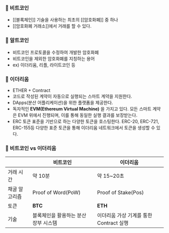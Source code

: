 ### 📌 비트코인
+ [[블록체인]] 기술을 사용하는 최초의 [[암호화폐]] 중 하나
+ [[암호화폐 거래소]]에서 거래를 할 수 있다.

### 📌 알트코인
+ 비트코인 프로토콜을 수정하여 개발한 암호화폐
+ 비트코인을 제외한 암호화폐를 지칭하는 용어
+ ex) 이더리움, 리플, 라이트코인 등

### 📌 이더리움
+ ETHER + Contract
+ 코드로 작성된 계약이 자동으로 실행되는 스마트 계약을 지원한다.
+ DApps(분산 어플리케이션)을 위한 플랫폼을 제공한다.
+ 독자적인 **EVM(Ethereum Virtual Machine)** 을 가지고 있다. 모든 스마트 계약은 EVM 위에서 진행되며, 이를 통해 동일한 실행 결과를 보장받는다.
+ ERC 토큰 표준을 기반으로 하는 다양한 토큰을 호스팅한다. ERC-20, ERC-721, ERC-155등 다양한 표준 토큰을 통해 이더리움 네트워크에서 토큰을 생성할 수 있다.

### 📌 비트코인 vs  이더리움
|               | 비트코인           | 이더리움            |
| ------------- | ------------------ | ------------------- |
| 거래 시간     | 약 10분            | 약 15~20초          |
| 채굴 알고리즘 | Proof of Word(PoW) | Proof of Stake(Pos) |
| 토큰          | **BTC**            | **ETH**             |
| 기술              |블록체인을 활용하는 분산 장부 시스템                    |이더리움 가상 기계를 통한 Contract 실행                     |
